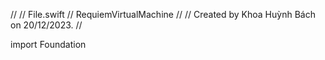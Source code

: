 //
//  File.swift
//  RequiemVirtualMachine
//
//  Created by Khoa Huỳnh Bách on 20/12/2023.
//

import Foundation
